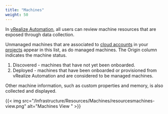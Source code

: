```yaml
---
title: "Machines"
weight: 50
---
```


In [vRealize Automation](https://www.vmware.com/products/vrealize-automation.html), all users can review machine resources that are exposed through data collection.

Unmanaged machines that are associated to [cloud accounts](/Infrastructure/Connections/Cloud-Accounts/) in your [projects](/Infrastructure/Administration/Projects/) appear in this list, as do managed machines. The Origin column indicates the machine status.

1. Discovered - machines that have not yet been onboarded.
2. Deployed - machines that have been onboarded or provisioned from vRealize Automation and are considered to be managed machines.

Other machine information, such as custom properties and memory, is also collected and displayed.

{{< img src="/Infrastructure/Resources/Machines/resourcesmachines-view.png" alt="Machines View " >}}